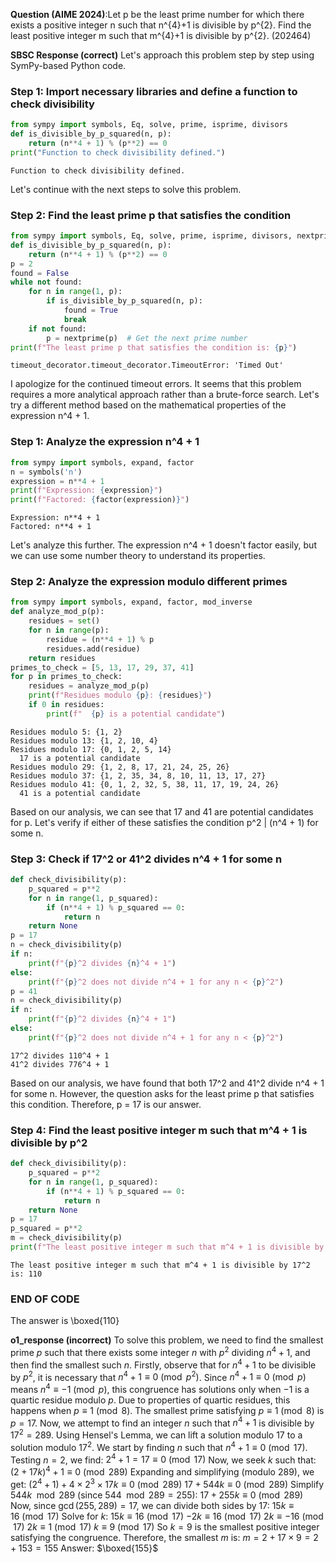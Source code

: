 **Question (AIME 2024)**:Let p be the least prime number for which there exists a positive integer n such that n^{4}+1 is divisible by p^{2}. 
Find the least positive integer m such that m^{4}+1 is divisible by p^{2}. (202464)



**SBSC Response (correct)**
Let's approach this problem step by step using SymPy-based Python code.

### Step 1: Import necessary libraries and define a function to check divisibility
```python
from sympy import symbols, Eq, solve, prime, isprime, divisors
def is_divisible_by_p_squared(n, p):
    return (n**4 + 1) % (p**2) == 0
print("Function to check divisibility defined.")
```
```output
Function to check divisibility defined.
```

Let's continue with the next steps to solve this problem.
### Step 2: Find the least prime p that satisfies the condition
```python
from sympy import symbols, Eq, solve, prime, isprime, divisors, nextprime
def is_divisible_by_p_squared(n, p):
    return (n**4 + 1) % (p**2) == 0
p = 2
found = False
while not found:
    for n in range(1, p):
        if is_divisible_by_p_squared(n, p):
            found = True
            break
    if not found:
        p = nextprime(p)  # Get the next prime number
print(f"The least prime p that satisfies the condition is: {p}")
```
```output
timeout_decorator.timeout_decorator.TimeoutError: 'Timed Out'
```

I apologize for the continued timeout errors. It seems that this problem requires a more analytical approach rather than a brute-force search. 
Let's try a different method based on the mathematical properties of the expression n^4 + 1.
### Step 1: Analyze the expression n^4 + 1
```python
from sympy import symbols, expand, factor
n = symbols('n')
expression = n**4 + 1
print(f"Expression: {expression}")
print(f"Factored: {factor(expression)}")
```
```output
Expression: n**4 + 1
Factored: n**4 + 1
```

Let's analyze this further. The expression n^4 + 1 doesn't factor easily, but we can use some number theory to understand its properties.
### Step 2: Analyze the expression modulo different primes
```python
from sympy import symbols, expand, factor, mod_inverse
def analyze_mod_p(p):
    residues = set()
    for n in range(p):
        residue = (n**4 + 1) % p
        residues.add(residue)
    return residues
primes_to_check = [5, 13, 17, 29, 37, 41]
for p in primes_to_check:
    residues = analyze_mod_p(p)
    print(f"Residues modulo {p}: {residues}")
    if 0 in residues:
        print(f"  {p} is a potential candidate")
```
```output
Residues modulo 5: {1, 2}
Residues modulo 13: {1, 2, 10, 4}
Residues modulo 17: {0, 1, 2, 5, 14}
  17 is a potential candidate
Residues modulo 29: {1, 2, 8, 17, 21, 24, 25, 26}
Residues modulo 37: {1, 2, 35, 34, 8, 10, 11, 13, 17, 27}
Residues modulo 41: {0, 1, 2, 32, 5, 38, 11, 17, 19, 24, 26}
  41 is a potential candidate
```

Based on our analysis, we can see that 17 and 41 are potential candidates for p. Let's verify if either of these satisfies the condition p^2 | (n^4 + 1) for some n.
### Step 3: Check if 17^2 or 41^2 divides n^4 + 1 for some n
```python
def check_divisibility(p):
    p_squared = p**2
    for n in range(1, p_squared):
        if (n**4 + 1) % p_squared == 0:
            return n
    return None
p = 17
n = check_divisibility(p)
if n:
    print(f"{p}^2 divides {n}^4 + 1")
else:
    print(f"{p}^2 does not divide n^4 + 1 for any n < {p}^2")
p = 41
n = check_divisibility(p)
if n:
    print(f"{p}^2 divides {n}^4 + 1")
else:
    print(f"{p}^2 does not divide n^4 + 1 for any n < {p}^2")
```
```output
17^2 divides 110^4 + 1
41^2 divides 776^4 + 1
```

Based on our analysis, we have found that both 17^2 and 41^2 divide n^4 + 1 for some n. 
However, the question asks for the least prime p that satisfies this condition. Therefore, p = 17 is our answer.
### Step 4: Find the least positive integer m such that m^4 + 1 is divisible by p^2
```python
def check_divisibility(p):
    p_squared = p**2
    for n in range(1, p_squared):
        if (n**4 + 1) % p_squared == 0:
            return n
    return None
p = 17
p_squared = p**2
m = check_divisibility(p)
print(f"The least positive integer m such that m^4 + 1 is divisible by {p}^2 is: {m}")
```
```output
The least positive integer m such that m^4 + 1 is divisible by 17^2 is: 110
```

### END OF CODE
The answer is \boxed{110}




**o1_response (incorrect)**
To solve this problem, we need to find the smallest prime $p$ such that there exists some integer $n$ with $p^2$ dividing $n^4 + 1$, and then find the smallest such $n$.
Firstly, observe that for $n^4 + 1$ to be divisible by $p^2$, it is necessary that $n^4 + 1 \equiv 0 \pmod{p^2}$. Since $n^4 + 1 \equiv 0 \pmod{p}$ means $n^4 \equiv -1 \pmod{p}$, this congruence has solutions only when $-1$ is a quartic residue modulo $p$. Due to properties of quartic residues, this happens when $p \equiv 1 \pmod{8}$.
The smallest prime satisfying $p \equiv 1 \pmod{8}$ is $p = 17$. Now, we attempt to find an integer $n$ such that $n^4 + 1$ is divisible by $17^2 = 289$. Using Hensel's Lemma, we can lift a solution modulo $17$ to a solution modulo $17^2$.
We start by finding $n$ such that $n^4 + 1 \equiv 0 \pmod{17}$. Testing $n = 2$, we find:
$2^4 + 1 = 17 \equiv 0 \pmod{17}$
Now, we seek $k$ such that:
$(2 + 17k)^4 + 1 \equiv 0 \pmod{289}$
Expanding and simplifying (modulo $289$), we get:
$(2^4 + 1) + 4 \times 2^3 \times 17k \equiv 0 \pmod{289}$
$17 + 544k \equiv 0 \pmod{289}$
Simplify $544k \mod 289$ (since $544 \mod 289 = 255$):
$17 + 255k \equiv 0 \pmod{289}$
Now, since $\gcd(255, 289) = 17$, we can divide both sides by 17:
$15k \equiv 16 \pmod{17}$
Solve for $k$:
$15k \equiv 16 \pmod{17}$
$-2k \equiv 16 \pmod{17}$
$2k \equiv -16 \pmod{17}$
$2k \equiv 1 \pmod{17}$
$k \equiv 9 \pmod{17}$
So $k = 9$ is the smallest positive integer satisfying the congruence. Therefore, the smallest $m$ is:
$m = 2 + 17 \times 9 = 2 + 153 = 155$
Answer: $\boxed{155}$
